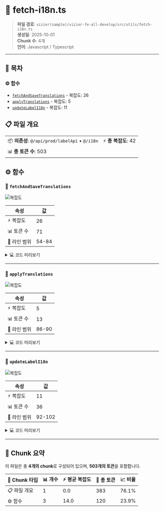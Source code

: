 # 📄 fetch-i18n.ts

> **파일 경로**: `vizier(sample)/vizier-fe-all-develop/src/utils/fetch-i18n.ts`  
> **생성일**: 2025-10-01  
> **Chunk 수**: 4개  
> **언어**: Javascript / Typescript
---

## 📑 목차

### ⚙️ 함수
- [`fetchAndSaveTranslations`](#function-fetchandsavetranslations) - 복잡도: 26
- [`applyTranslations`](#function-applytranslations) - 복잡도: 5
- [`updateLabelI18n`](#function-updatelabeli18n) - 복잡도: 11


## 📋 파일 개요

| | |
|--|--|
| 📦 **의존성**: `@/api/prod/labelApi` • `@/i18n` | ⚡ **총 복잡도**: 42 |
| 📊 **총 토큰 수**: 503 |  |




## ⚙️ 함수

### <a id="function-fetchandsavetranslations"></a>🔧 `fetchAndSaveTranslations`

![복잡도](https://img.shields.io/badge/복잡도-26-red)

| 속성 | 값 |
|------|----|
| ⚡ 복잡도 | 26 |
| 📊 토큰 수 | 71 |
| 📍 라인 범위 | 54-84 |





<details>
<summary>💻 코드 미리보기</summary>

```javascript
export async function fetchAndSaveTranslations() {
  try {
    const cachedTranslations = localStorage.getItem("translations");
    let translations: MultiLanguageTranslations = {};
    if (cachedTranslations) {
      translations = JSON.parse(cachedTranslations);
      applyTranslations(translations);
    }

    // console.time("fetchAndSaveTranslations");
    const response: any = await getAllLanguages();
    // console.timeEnd("fetchAndSaveTranslations");
    const apiTranslations: MultiLanguageTranslations = convert(
      response.data || []
    );

    if (!cachedTranslations) {
      applyTranslations(apiTranslations);
      localStorage.setItem("translations", JSON.stringify(apiTranslations));
      return;
    }

    if (!areTranslationsEqual(translations, apiTranslations)) {
    ...
```

**Chunk 메타데이터**
- 🆔 **ID**: `fbe9de607e3a`
- 🏷️ **태그**: `function, javascript`

</details>

---

### <a id="function-applytranslations"></a>🔧 `applyTranslations`

![복잡도](https://img.shields.io/badge/복잡도-5-green)

| 속성 | 값 |
|------|----|
| ⚡ 복잡도 | 5 |
| 📊 토큰 수 | 13 |
| 📍 라인 범위 | 86-90 |





<details>
<summary>💻 코드 미리보기</summary>

```javascript
function applyTranslations(translations: MultiLanguageTranslations) {
  Object.keys(translations).forEach((langCode) => {
    i18n.global.setLocaleMessage(langCode, translations[langCode as string]);
  });
}...
```

**Chunk 메타데이터**
- 🆔 **ID**: `06cfd3936170`
- 🏷️ **태그**: `function, javascript`

</details>

---

### <a id="function-updatelabeli18n"></a>🔧 `updateLabelI18n`

![복잡도](https://img.shields.io/badge/복잡도-11-red)

| 속성 | 값 |
|------|----|
| ⚡ 복잡도 | 11 |
| 📊 토큰 수 | 36 |
| 📍 라인 범위 | 92-102 |





<details>
<summary>💻 코드 미리보기</summary>

```javascript
export function updateLabelI18n(data, labelId = "") {
  const translations: MultiLanguageTranslations = convert(data || []);
  Object.keys(translations).forEach((langCode) => {
    const currentMessage = i18n.global.getLocaleMessage(langCode);
    if (labelId) delete currentMessage[labelId as string];
    i18n.global.setLocaleMessage(langCode, {
      ...currentMessage,
      ...translations[langCode as string],
    });
  });
}...
```

**Chunk 메타데이터**
- 🆔 **ID**: `eec6373a2345`
- 🏷️ **태그**: `function, javascript`

</details>

---



## 🧩 Chunk 요약

이 파일은 총 **4개의 chunk**로 구성되어 있으며, **503개의 토큰**을 포함합니다.

| 🧩 Chunk 타입 | 📊 개수 | ⚡ 평균 복잡도 | 📝 총 토큰 | 📈 비율 |
|---------------|--------|-------------|----------|--------|
| 📋 파일 개요 | 1 | 0.0 | 383 | 76.1% |
| ⚙️ 함수 | 3 | 14.0 | 120 | 23.9% |

